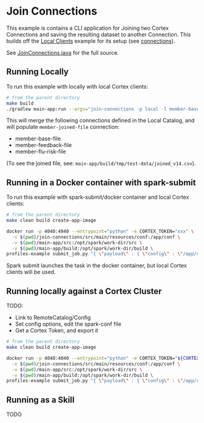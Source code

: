# Join Connections

This example is contains a CLI application for Joining two Cortex Connections and saving the resulting dataset to
another Connection. This builds off the [Local Clients](../local-clients/README.md) example for its setup 
(see [connections](../local-clients/README.md#connections)).

See [JoinConnections.java](./src/main/java/com/c12e/cortex/examples/joinconn/JoinConnections.java) for the full source.

## Running Locally

To run this example with locally with local Cortex clients:
```bash
# from the parent directory
make build
./gradlew main-app:run --args="join-connections -p local -l member-base-file -r member-feedback-file -w member-joined-file -c member_id"
```

This will merge the following connections defined in the Local Catalog, and will populate `member-joined-file` connection:
- member-base-file
- member-feedback-file
- member-flu-risk-file

(To see the joined file, see: `main-app/build/tmp/test-data/joined_v14.csv`).

## Running in a Docker container with spark-submit

To run this example with spark-submit/docker container and local Cortex clients:
```bash
# from the parent directory
make clean build create-app-image

docker run -p 4040:4040 --entrypoint="python" -e CORTEX_TOKEN="xxx" \
  -v $(pwd)/join-connections/src/main/resources/conf:/app/conf \
  -v $(pwd)/main-app/src:/opt/spark/work-dir/src \
  -v $(pwd)/main-app/build:/opt/spark/work-dir/build \
profiles-example submit_job.py "{ \"payload\" : { \"config\" : \"/app/conf/spark-conf.json\" } }"
```

Spark submit launches the task in the docker container, but local Cortex clients will be used.

## Running locally against a Cortex Cluster

TODO:
* Link to RemoteCatalog/Config
* Set config options, edit the spark-conf file
* Get a Cortex Token, and export it
 
```bash
# from the parent directory
make clean build create-app-image

docker run -p 4040:4040 --entrypoint="python" -e CORTEX_TOKEN="${CORTEX_TOKEN}" \
  -v $(pwd)/join-connections/src/main/resources/conf:/app/conf \
  -v $(pwd)/main-app/src:/opt/spark/work-dir/src \
  -v $(pwd)/main-app/build:/opt/spark/work-dir/build \
profiles-example submit_job.py "{ \"payload\" : { \"config\" : \"/app/conf/spark-conf.json\" } }"
```

## Running as a Skill

TODO